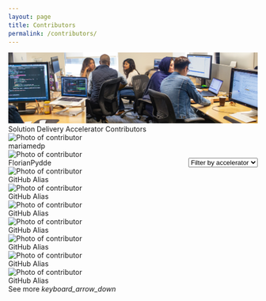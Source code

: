 ```yaml
---
layout: page
title: Contributors
permalink: /contributors/
---
```


<!-- TODO: Loading the methods to get contributors  -->
<script src="/scripts/script-getcontributors.js" type="text/javascript"></script>

<!--HTML for the Contributors page-->
<div class="container-fluid">
    <img src="/images/contributors/CLO20b_Preeti_team_meeting_002.jpg" alt="team meeting">
    <div class="title">Solution Delivery Accelerator Contributors</div>
    <div class="custom-select" style="margin-top: 50px; float:right">
      <select class="toolkit-select">
        <option value="" selected disabled hidden>Filter by accelerator</option>
        <option value="1">Option 1</option>
        <option value="2">Option 2</option>
        <option value="3">Option 3</option>
      </select>
    </div>
    <div id="id-contributors-list" class="contributors-list">
        <div class="contributor-card">
            <img src="https://avatars.githubusercontent.com/u/18333502?v=4" alt="Photo of contributor" height="300" style="width:100%;">
            <div class="contributor-name">mariamedp</div>
        </div>
        <div class="contributor-card">
            <img src="https://avatars.githubusercontent.com/u/33233311?v=4" alt="Photo of contributor" height="300" style="width:100%;">
            <div class="contributor-name">FlorianPydde</div>
        </div>
        <div class="contributor-card">
            <img src="TODO" alt="Photo of contributor" height="300" style="width:100%;">
            <div class="contributor-name">GitHub Alias</div>
        </div>
        <div class="contributor-card">
            <img src="TODO" alt="Photo of contributor" height="300" style="width:100%;">
            <div class="contributor-name">GitHub Alias</div>
        </div>
        <div class="contributor-card">
            <img src="TODO" alt="Photo of contributor" height="300" style="width:100%;">
            <div class="contributor-name">GitHub Alias</div>
        </div>
        <div class="contributor-card">
            <img src="TODO" alt="Photo of contributor" height="300" style="width:100%;">
            <div class="contributor-name">GitHub Alias</div>
        </div>
        <div class="contributor-card">
            <img src="TODO" alt="Photo of contributor" height="300" style="width:100%;">
            <div class="contributor-name">GitHub Alias</div>
        </div>
        <div class="contributor-card">
            <img src="TODO" alt="Photo of contributor" height="300" style="width:100%;">
            <div class="contributor-name">GitHub Alias</div>
        </div>
        <div class="contributor-card">
            <img src="TODO" alt="Photo of contributor" height="300" style="width:100%;">
            <div class="contributor-name">GitHub Alias</div>
        </div>
    </div>
    <div class="subtitle borders" style="margin-top:0px">
        <div class="see-more">
            <span>See more</span>
            <i class="material-icons" style="margin-bottom:0px">keyboard_arrow_down</i>
        </div>
    </div>
</div>

<!--TODO: Script to update contributors dynamically-->
<script>
    const listRepos = ["https://github.com/microsoft/dstoolkit-anomaly-detection-ijungle",
        "https://github.com/microsoft/dstoolkit-classification-solution-accelerator",
        "https://github.com/microsoft/cai-advanced-processing-service",
        "https://github.com/microsoft/glue",
        "https://github.com/microsoft/dstoolkit-mlops-base",
        "https://github.com/microsoft/dstoolkit-ml-ops-for-databricks",
        "https://github.com/microsoft/dstoolkit-objectdetection-tensorflow-azureml",
        "https://github.com/microsoft/verseagility"];
    
    var htmlContributors = ``;
    for (let i = 0; i < listRepos.length; i++) {
        GetHtmlListContributorsForSingleRepo(listRepos[i], function(parsed) {
                document.getElementById("id-contributors-list").innerHTML += parsed;
        });
    }
    
    console.log(htmlContributors);
    document.getElementById("id-contributors-list").innerHTML = htmlContributors;

</script>